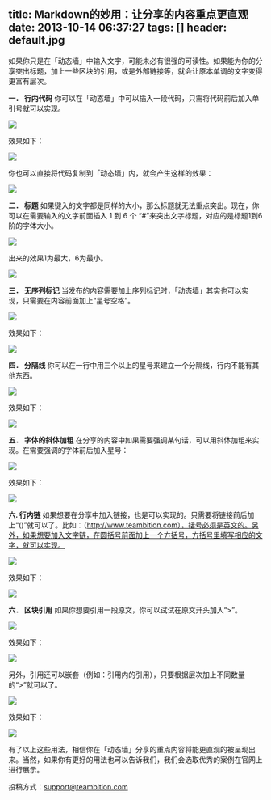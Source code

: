 title: Markdown的妙用：让分享的内容重点更直观
date: 2013-10-14 06:37:27
tags: []
header: default.jpg
---
如果你只是在「动态墙」中输入文字，可能未必有很强的可读性。如果能为你的分享突出标题，加上一些区块的引用，或是外部链接等，就会让原本单调的文字变得更富有层次。

**一．	行内代码**
你可以在「动态墙」中可以插入一段代码，只需将代码前后加入单引号就可以实现。

![](/image/行内代码-1.jpg)

效果如下：

![](/image/行内代码-2.jpg)

你也可以直接将代码复制到「动态墙」内，就会产生这样的效果：

![](/image/行内代码-3.jpg)

**二．	标题**
如果键入的文字都是同样的大小，那么标题就无法重点突出。现在，你可以在需要输入的文字前面插入 1 到 6 个 “#”来突出文字标题，对应的是标题1到6阶的字体大小。

![](/image/1381732779467未标题-1.jpg)

出来的效果1为最大，6为最小。

![](/image/标题-2.jpg)

**三．	无序列标记**
当发布的内容需要加上序列标记时，「动态墙」其实也可以实现，只需要在内容前面加上“星号空格”。

![](/image/无序列标记-1.jpg)

效果如下：

![](/image/无序列标记-2.jpg)

**四．	分隔线**
你可以在一行中用三个以上的星号来建立一个分隔线，行内不能有其他东西。

![](/image/分隔线-1.jpg)

效果如下：

![](/image/分隔线-2.jpg)

**五．	字体的斜体加粗**
在分享的内容中如果需要强调某句话，可以用斜体加粗来实现。在需要强调的字体前后加入星号：

![](/image/强调的内容-1.jpg)

效果如下：

![](/image/强调的内容-2.jpg)

**六. 行内链**
如果想要在分享中加入链接，也是可以实现的。只需要将链接前后加上“()”就可以了。比如：（http://www.teambition.com），括号必须是英文的。另外，如果想要加入文字链，在圆括号前面加上一个方括号，方括号里填写相应的文字，就可以实现。

![](/image/行内链-1.jpg)

效果如下：

![](/image/行内链-2.jpg)

**六．	区块引用**
如果你想要引用一段原文，你可以试试在原文开头加入“>”。

![](/image/区块引用-1.jpg)

效果如下：

![](/image/区块引用-2.jpg)

另外，引用还可以嵌套（例如：引用内的引用），只要根据层次加上不同数量的“>”就可以了。

![](/image/区块引用-3.jpg)

效果如下：

![](/image/区块引用-4.jpg)

有了以上这些用法，相信你在「动态墙」分享的重点内容将能更直观的被呈现出来。当然，如果你有更好的用法也可以告诉我们，我们会选取优秀的案例在官网上进行展示。

投稿方式：support@teambition.com